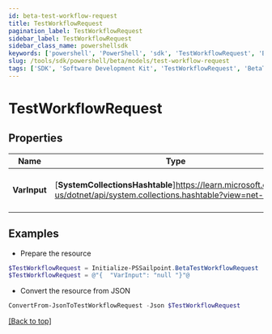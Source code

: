 ```yaml
---
id: beta-test-workflow-request
title: TestWorkflowRequest
pagination_label: TestWorkflowRequest
sidebar_label: TestWorkflowRequest
sidebar_class_name: powershellsdk
keywords: ['powershell', 'PowerShell', 'sdk', 'TestWorkflowRequest', 'BetaTestWorkflowRequest'] 
slug: /tools/sdk/powershell/beta/models/test-workflow-request
tags: ['SDK', 'Software Development Kit', 'TestWorkflowRequest', 'BetaTestWorkflowRequest']
---
```



# TestWorkflowRequest

## Properties

Name | Type | Description | Notes
------------ | ------------- | ------------- | -------------
**VarInput** | [**SystemCollectionsHashtable**]https://learn.microsoft.com/en-us/dotnet/api/system.collections.hashtable?view=net-9.0 | The test input for the workflow. | [required]

## Examples

- Prepare the resource
```powershell
$TestWorkflowRequest = Initialize-PSSailpoint.BetaTestWorkflowRequest  -VarInput null
$TestWorkflowRequest = @"{  "VarInput": "null "}"@
```

- Convert the resource from JSON
```powershell
ConvertFrom-JsonToTestWorkflowRequest -Json $TestWorkflowRequest
```


[[Back to top]](#) 

